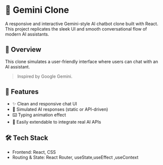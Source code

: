 # 🌟 Gemini Clone

A responsive and interactive Gemini-style AI chatbot clone built with React. This project replicates the sleek UI and smooth conversational flow of modern AI assistants.

## 💬 Overview

This clone simulates a user-friendly interface where users can chat with an AI assistant.

> Inspired by Google Gemini.

## 🚀 Features

- ✨ Clean and responsive chat UI
- 🧠 Simulated AI responses (static or API-driven)
- ⌨️ Typing animation effect
- 🧩 Easily extendable to integrate real AI APIs

## 🛠️ Tech Stack

- Frontend: React, CSS 
- Routing & State: React Router, useState,useEffect ,useContext


